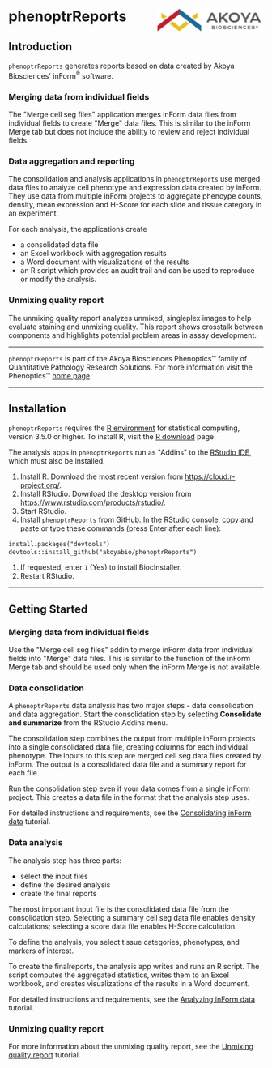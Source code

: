 # phenoptrReports <img src="man/figures/Akoya.png" align="right" height="50px" />

## Introduction

`phenoptrReports` generates reports based on data
created by Akoya Biosciences' inForm<sup>&reg;</sup> software.

### Merging data from individual fields

The "Merge cell seg files" application merges inForm data files from individual
fields to create "Merge" data files. This is similar to the inForm Merge tab but
does not include the ability to review and reject individual fields.

### Data aggregation and reporting

The consolidation and analysis applications in
`phenoptrReports` use merged data files to 
analyze cell phenotype and expression data
created by inForm. They use data from multiple inForm projects
to aggregate phenoype counts, density, 
mean expression and
H-Score for each slide and tissue category in an experiment. 

For each analysis, the applications create 

- a consolidated data file
- an Excel workbook with aggregation results
- a Word document with visualizations of the results
- an R script which provides
  an audit trail and can be used to reproduce or modify the analysis.

### Unmixing quality report

The unmixing quality report analyzes unmixed, singleplex images
to help evaluate staining and unmixing quality. This report
shows crosstalk between components and
highlights potential problem areas in assay development.

----

`phenoptrReports` is part of the Akoya Biosciences Phenoptics&trade; family of
Quantitative Pathology Research Solutions. For more information
visit the Phenoptics&trade;
[home page](http://www.perkinelmer.com/category/quantitative-pathology-research).

----

## Installation

`phenoptrReports` requires the [R environment](https://www.r-project.org/) 
for statistical computing, version 3.5.0 or higher. To install R,
visit the [R download](https://cloud.r-project.org/) page.

The analysis apps in `phenoptrReports` run as "Addins" to
the [RStudio IDE](https://www.rstudio.com/products/rstudio/), which must also
be installed.

1. Install R. Download the most recent version from  https://cloud.r-project.org/.
1. Install RStudio. Download the desktop version from https://www.rstudio.com/products/rstudio/.
1. Start RStudio.
1. Install `phenoptrReports` from GitHub. In the RStudio console, 
copy and paste or type these commands (press Enter after each line):
```
install.packages("devtools")
devtools::install_github("akoyabio/phenoptrReports")
```
1. If requested, enter `1` (Yes) to install BiocInstaller.
1. Restart RStudio.

----

## Getting Started

### Merging data from individual fields

Use the "Merge cell seg files" addin to merge inForm data from individual fields
into "Merge" data files. This is similar to the function of the inForm Merge
tab and should be used only when the inForm Merge is not available.

### Data consolidation

A `phenoptrReports` data analysis has two major steps - data consolidation and data
aggregation. Start the consolidation step by selecting **Consolidate and summarize** from
the RStudio Addins menu.

The consolidation step combines the output from multiple inForm projects into a 
single consolidated data file, creating columns for each individual
phenotype. The inputs to this step are merged cell seg
data files created by inForm. The output is a consolidated data file and a
summary report for each file. 

Run the consolidation step even if your data comes from a single
inForm project. This creates a data file in the format that the analysis
step uses.

For detailed instructions and requirements, see the 
[Consolidating inForm data](articles/consolidation.html) tutorial.

### Data analysis

The analysis step has three parts: 

- select the input files
- define the desired analysis
- create the final reports

The most important input file is the consolidated data file from
the consolidation step. Selecting a summary cell seg data file enables
density calculations; selecting a score data file enables H-Score calculation.

To define the analysis, you select tissue categories, phenotypes, and markers of 
interest.

To create the finalreports, the analysis app writes and runs an R script.
The script computes the aggregated statistics, writes them to an Excel
workbook, and creates visualizations of the results in a Word document.

For detailed instructions and requirements, see the 
[Analyzing inForm data](articles/analysis.html) tutorial.


### Unmixing quality report

For more information about the unmixing quality report, see the 
[Unmixing quality report](articles/unmixing_quality_report.html) tutorial.
